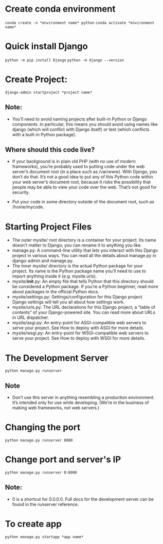 # Create conda environment
`conda create -n *environment name* python`
`conda activate *environment name*`

# Quick install Django
`python -m pip install Django`
`python -m django --version`

# Create Project:
`django-admin startproject *project name*`

## Note:
- You’ll need to avoid naming projects after built-in Python or Django components. In particular, this means you should avoid using names like django (which will conflict with Django itself) or test (which conflicts with a built-in Python package).

## Where should this code live?

- If your background is in plain old PHP (with no use of modern frameworks), you’re probably used to putting code under the web server’s document root (in a place such as /var/www). With Django, you don’t do that. It’s not a good idea to put any of this Python code within your web server’s document root, because it risks the possibility that people may be able to view your code over the web. That’s not good for security.

- Put your code in some directory outside of the document root, such as /home/mycode.

# Starting Project Files
- The outer mysite/ root directory is a container for your project. Its name doesn’t matter to Django; you can rename it to anything you like.
- manage.py: A command-line utility that lets you interact with this Django project in various ways. You can read all the details about manage.py in django-admin and manage.py.
- The inner mysite/ directory is the actual Python package for your project. Its name is the Python package name you’ll need to use to import anything inside it (e.g. mysite.urls).
- mysite/__init__.py: An empty file that tells Python that this directory should be considered a Python package. If you’re a Python beginner, read more about packages in the official Python docs.
- mysite/settings.py: Settings/configuration for this Django project. Django settings will tell you all about how settings work.
- mysite/urls.py: The URL declarations for this Django project; a “table of contents” of your Django-powered site. You can read more about URLs in URL dispatcher.
- mysite/asgi.py: An entry-point for ASGI-compatible web servers to serve your project. See How to deploy with ASGI for more details.
- mysite/wsgi.py: An entry-point for WSGI-compatible web servers to serve your project. See How to deploy with WSGI for more details.

# The Development Server
`python manage.py runserver`

## Note
- Don’t use this server in anything resembling a production environment. It’s intended only for use while developing. (We’re in the business of making web frameworks, not web servers.)

# Changing the port
`python manage.py runserver 8080`

# Change port and server's IP
`python manage.py runserver 0:8000`

## Note:
- 0 is a shortcut for 0.0.0.0. Full docs for the development server can be found in the runserver reference.

# To create app
`python manage.py startapp *app name*`

